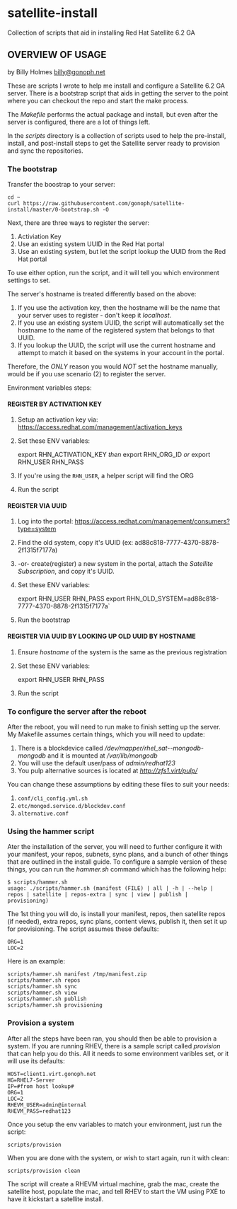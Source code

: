 # satellite-install
Collection of scripts that aid in installing Red Hat Satellite 6.2 GA

## OVERVIEW OF USAGE
by Billy Holmes <billy@gonoph.net>

These are scripts I wrote to help me install and configure a Satellite 6.2 GA server. There is a bootstrap script that aids in getting the server to the point where you can checkout the repo and start the make process.

The *Makefile* performs the actual package and install, but even after the server is configured, there are a lot of things left.

In the *scripts* directory is a collection of scripts used to help the pre-install, install, and post-install steps to get the Satellite server ready to provision and sync the repositories.

### The bootstrap

Transfer the boostrap to your server:

    cd ~
    curl https://raw.githubusercontent.com/gonoph/satellite-install/master/0-bootstrap.sh -O

Next, there are three ways to register the server:

1. Activiation Key
2. Use an existing system UUID in the Red Hat portal
3. Use an existing system, but let the script lookup the UUID from the Red Hat portal

To use either option, run the script, and it will tell you which environment settings to set.

The server's hostname is treated differently based on the above:

1. If you use the activation key, then the hostname will be the name that your server uses to register - don't keep it *localhost*.
2. If you use an existing system UUID, the script will automatically set the hostname to the name of the registered system that belongs to that UUID.
3. If you lookup the UUID, the script will use the current hostname and attempt to match it based on the systems in your account in the portal.

Therefore, the *ONLY* reason you would *NOT* set the hostname manually, would be if you use scenario (2) to register the server.

Environment variables steps:

#### REGISTER BY ACTIVATION KEY

1. Setup an activation key via: <https://access.redhat.com/management/activation_keys>
2. Set these ENV variables:

    export RHN_ACTIVATION_KEY
    *then*
    export RHN_ORG_ID
    *or*
    export RHN_USER RHN_PASS

3. If you're using the `RHN_USER`, a helper script will find the ORG
4. Run the script

#### REGISTER VIA UUID
1. Log into the portal: <https://access.redhat.com/management/consumers?type=system>
2. Find the old system, copy it's UUID (ex: ad88c818-7777-4370-8878-2f1315f7177a)
3. -or- create(register) a new system in the portal, attach the *Satellite Subscription*, and copy it's UUID.
4. Set these ENV variables:

    export RHN_USER RHN_PASS
    export RHN_OLD_SYSTEM=ad88c818-7777-4370-8878-2f1315f7177a`

5. Run the bootstrap

#### REGISTER VIA UUID BY LOOKING UP OLD UUID BY HOSTNAME
1. Ensure *hostname* of the system is the same as the previous registration
2. Set these ENV variables:

    export RHN_USER RHN_PASS

3. Run the script

### To configure the server after the reboot

After the reboot, you will need to run make to finish setting up the server. My Makefile assumes certain things, which you will need to update:

1. There is a blockdevice called */dev/mapper/rhel_sat--mongodb-mongodb* and it is mounted at */var/lib/mongodb*
2. You will use the default user/pass of *admin/redhat123*
3. You pulp alternative sources is located at *http://zfs1.virt/pulp/*

You can change these assumptions by editing these files to suit your needs:

1. `conf/cli_config.yml.sh`
2. `etc/mongod.service.d/blockdev.conf`
3. `alternative.conf`

### Using the hammer script

Ater the installation of the server, you will need to further configure it with your manifest, your repos, subnets, sync plans, and a bunch of other things that are outlined in the install guide. To configure a sample version of these things, you can run the *hammer.sh* command which has the following help:

    $ scripts/hammer.sh
    usage: ./scripts/hammer.sh (manifest (FILE) | all | -h | --help | repos | satellite | repos-extra | sync | view | publish | provisioning)

The 1st thing you will do, is install your manifest, repos, then satellite repos (if needed), extra repos, sync plans, content views, publish it, then set it up for provisioning. The script assumes these defaults:

    ORG=1
    LOC=2

Here is an example:

    scripts/hammer.sh manifest /tmp/manifest.zip
    scripts/hammer.sh repos
    scripts/hammer.sh sync
    scripts/hammer.sh view
    scripts/hammer.sh publish
    scripts/hammer.sh provisioning

### Provision a system

After all the steps have been ran, you should then be able to provision a system. If you are running RHEV, there is a sample script called *provision* that can help you do this. All it needs to some environment varibles set, or it will use its defaults:

    HOST=client1.virt.gonoph.net
    HG=RHEL7-Server
    IP=#from host lookup#
    ORG=1
    LOC=2
    RHEVM_USER=admin@internal
    RHEVM_PASS=redhat123

Once you setup the env variables to match your environment, just run the script:

    scripts/provision

When you are done with the system, or wish to start again, run it with clean:

    scripts/provision clean

The script will create a RHEVM virtual machine, grab the mac, create the satellite host, populate the mac, and tell RHEV to start the VM using PXE to have it kickstart a satellite install.
